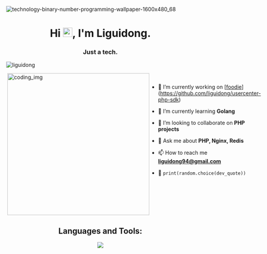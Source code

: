 ![technology-binary-number-programming-wallpaper-1600x480_68](https://user-images.githubusercontent.com/88621342/202923774-e8529a32-8047-4fad-98e0-71b550230481.jpg)

<h1 align="center">Hi <img src="https://media.giphy.com/media/hvRJCLFzcasrR4ia7z/giphy.gif" width="25px">, I'm Liguidong.</h1>
<h3 align="center">Just a tech.</h3>

 <p align="left"> <img src="https://komarev.com/ghpvc/?username=liguidong&label=Profile%20views&color=0e75b6&style=flat" alt="liguidong" /> </p>

<div style="display:flex">
  <img align="right" alt="coding_img" width="380" src="https://media.giphy.com/media/RbDKaczqWovIugyJmW/giphy.gif">
  </p>


- 🔭 I’m currently working on [[foodie](https://github.com/BlackDagger007/foodie)](https://github.com/liguidong/usercenter-php-sdk)

- 🌱 I’m currently learning **Golang**

- 👯 I’m looking to collaborate on **PHP projects**

- 💬 Ask me about **PHP, Nginx, Redis**

- 📫 How to reach me **liguidong94@gmail.com**

- 🐍 `print(random.choice(dev_quote))`
  </div>



<h2 align="center">Languages and Tools:</h2>
<p align="center"> 
  <img src="https://skillicons.dev/icons?i=androidstudio,angular,arduino,blender,bootstrap,css,dart,discord,django,express,figma,firebase,flask,flutter,git,github,gitlab,heroku,html,java,js,linux,mongodb,mysql,nodejs,ps,py,selenium,ts,vscode&perline=10">
</p>
